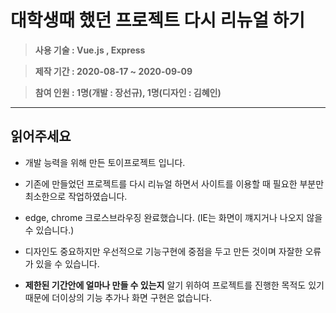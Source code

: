 # 대학생때 했던 프로젝트 다시 리뉴얼 하기

> **사용 기술 : Vue.js , Express**

> **제작 기간 : 2020-08-17 ~ 2020-09-09**

> **참여 인원 : 1명(개발 : 장선규), 1명(디자인 : 김혜인)**

---

## 읽어주세요

- 개발 능력을 위해 만든 토이프로젝트 입니다.

- 기존에 만들었던 프로젝트를 다시 리뉴얼 하면서 사이트를 이용할 때 필요한 부분만 최소한으로 작업하였습니다.

- edge, chrome 크로스브라우징 완료했습니다. (IE는 화면이 꺠지거나 나오지 않을 수 있습니다.)

- 디자인도 중요하지만 우선적으로 기능구현에 중점을 두고 만든 것이며 자잘한 오류가 있을 수 있습니다.

- **제한된 기간안에 얼마나 만들 수 있는지** 알기 위하여 프로젝트를 진행한 목적도 있기 때문에 더이상의 기능 추가나 화면 구현은 없습니다.


